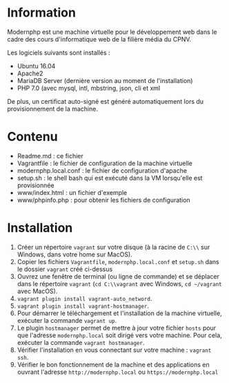Information
===========

Modernphp est une machine virtuelle pour le développement web dans le cadre
des cours d'informatique web de la filière média du CPNV.

Les logiciels suivants sont installés :

* Ubuntu 16.04
* Apache2
* MariaDB Server (dernière version au moment de l'installation)
* PHP 7.0 (avec mysql, intl, mbstring, json, cli et xml

De plus, un certificat auto-signé est généré automatiquement lors du 
provisionnement de la machine.

Contenu
=======

* Readme.md : ce fichier
* Vagrantfile : le fichier de configuration de la machine virtuelle
* modernphp.local.conf : le fichier de configuration d'apache
* setup.sh : le shell bash qui est exécuté dans la VM lorsqu'elle est provisionnée
* www/index.html : un fichier d'exemple
* www/phpinfo.php : pour obtenir les fichiers de configuration

Installation
============

1. Créer un répertoire `vagrant` sur votre disque (à la racine de `C:\\` sur Windows, dans votre home sur MacOS).
2. Copier les fichiers `Vagrantfile`, `modernphp.local.conf` et `setup.sh` dans le dossier `vagrant` créé ci-dessus
3. Ouvrez une fenêtre de terminal (ou ligne de commande) et se déplacer dans le répertoire `vagrant`
   (`cd C:\\vagrant` avec Windows, `cd ~/vagrant` avec MacOS).
4. `vagrant plugin install vagrant-auto_netword`.
5. `vagrant plugin install vagrant-hostmanager`.
6. Pour démarrer le téléchargement et l'installation de la machine virtuelle, exécuter la commande `vagrant up`.
7. Le plugin `hostmanager` permet de mettre à jour votre fichier `hosts` pour que l'adresse `modernphp.local` soit
   dirigé vers votre machine. Pour cela, exécuter la commande `vagrant hostmanager`.
8. Vérifier l'installation en vous connectant sur votre machine : `vagrant ssh`.
9. Vérifier le bon fonctionnement de la machine et des applications en ouvrant l'adresse `http://modernphp.local`
   ou `https://modernphp.local`
